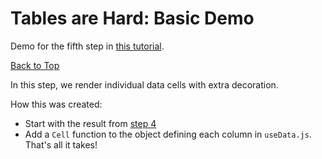 # Tables are Hard: Basic Demo

Demo for the fifth step in [this tutorial](https://blog.px.dev/tables-are-hard-2).

[Back to Top](../README.md)

In this step, we render individual data cells with extra decoration.

How this was created:
* Start with the result from [step 4](../4-column-controls/README.md)
* Add a `Cell` function to the object defining each column in `useData.js`. That's all it takes!